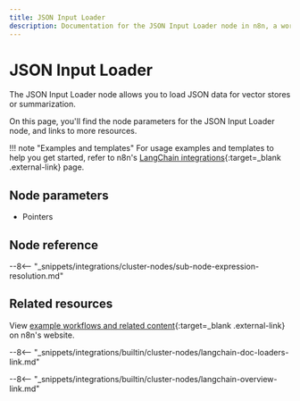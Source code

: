 ```yaml
---
title: JSON Input Loader
description: Documentation for the JSON Input Loader node in n8n, a workflow automation platform. Includes details of operations and configuration, and links to examples and credentials information.
---
```


# JSON Input Loader

The JSON Input Loader node allows you to load JSON data for vector stores or summarization.

On this page, you'll find the node parameters for the JSON Input Loader node, and links to more resources.

!!! note "Examples and templates"
	For usage examples and templates to help you get started, refer to n8n's [LangChain integrations](https://n8n.io/integrations/json-input-loader/){:target=_blank .external-link} page.
	
## Node parameters

* Pointers

## Node reference

--8<-- "_snippets/integrations/cluster-nodes/sub-node-expression-resolution.md"

## Related resources

View [example workflows and related content](https://n8n.io/integrations/json-input-loader/){:target=_blank .external-link} on n8n's website.

--8<-- "_snippets/integrations/builtin/cluster-nodes/langchain-doc-loaders-link.md"

--8<-- "_snippets/integrations/builtin/cluster-nodes/langchain-overview-link.md"
